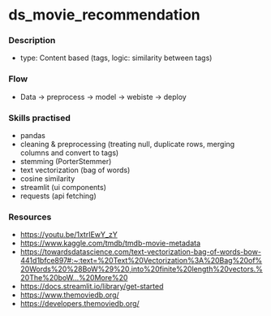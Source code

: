 # ds_movie_recommendation
### Description
-   type: Content based (tags, logic: similarity between tags)
### Flow
-   Data -> preprocess -> model -> webiste -> deploy

### Skills practised
-   pandas
-   cleaning & preprocessing (treating null, duplicate rows, merging columns and convert to tags)
-   stemming (PorterStemmer)
-   text vectorization (bag of words)
-   cosine similarity
-   streamlit (ui components)
-   requests (api fetching)

### Resources
-   https://youtu.be/1xtrIEwY_zY
-   https://www.kaggle.com/tmdb/tmdb-movie-metadata
-   https://towardsdatascience.com/text-vectorization-bag-of-words-bow-441d1bfce897#:~:text=%20Text%20Vectorization%3A%20Bag%20of%20Words%20%28BoW%29%20,into%20finite%20length%20vectors.%20The%20boW...%20More%20
-   https://docs.streamlit.io/library/get-started
-   https://www.themoviedb.org/
-   https://developers.themoviedb.org/

